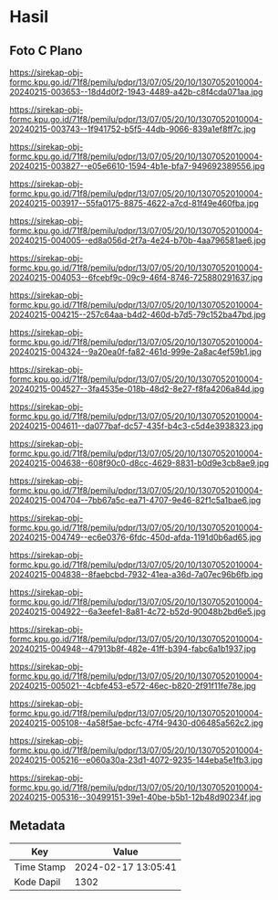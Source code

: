 # Hasil

## Foto C Plano

https://sirekap-obj-formc.kpu.go.id/71f8/pemilu/pdpr/13/07/05/20/10/1307052010004-20240215-003653--18d4d0f2-1943-4489-a42b-c8f4cda071aa.jpg

https://sirekap-obj-formc.kpu.go.id/71f8/pemilu/pdpr/13/07/05/20/10/1307052010004-20240215-003743--1f941752-b5f5-44db-9066-839a1ef8ff7c.jpg

https://sirekap-obj-formc.kpu.go.id/71f8/pemilu/pdpr/13/07/05/20/10/1307052010004-20240215-003827--e05e6610-1594-4b1e-bfa7-949692389556.jpg

https://sirekap-obj-formc.kpu.go.id/71f8/pemilu/pdpr/13/07/05/20/10/1307052010004-20240215-003917--55fa0175-8875-4622-a7cd-81f49e460fba.jpg

https://sirekap-obj-formc.kpu.go.id/71f8/pemilu/pdpr/13/07/05/20/10/1307052010004-20240215-004005--ed8a056d-2f7a-4e24-b70b-4aa796581ae6.jpg

https://sirekap-obj-formc.kpu.go.id/71f8/pemilu/pdpr/13/07/05/20/10/1307052010004-20240215-004053--6fcebf9c-09c9-46f4-8746-725880291637.jpg

https://sirekap-obj-formc.kpu.go.id/71f8/pemilu/pdpr/13/07/05/20/10/1307052010004-20240215-004215--257c64aa-b4d2-460d-b7d5-79c152ba47bd.jpg

https://sirekap-obj-formc.kpu.go.id/71f8/pemilu/pdpr/13/07/05/20/10/1307052010004-20240215-004324--9a20ea0f-fa82-461d-999e-2a8ac4ef59b1.jpg

https://sirekap-obj-formc.kpu.go.id/71f8/pemilu/pdpr/13/07/05/20/10/1307052010004-20240215-004527--3fa4535e-018b-48d2-8e27-f8fa4206a84d.jpg

https://sirekap-obj-formc.kpu.go.id/71f8/pemilu/pdpr/13/07/05/20/10/1307052010004-20240215-004611--da077baf-dc57-435f-b4c3-c5d4e3938323.jpg

https://sirekap-obj-formc.kpu.go.id/71f8/pemilu/pdpr/13/07/05/20/10/1307052010004-20240215-004638--608f90c0-d8cc-4629-8831-b0d9e3cb8ae9.jpg

https://sirekap-obj-formc.kpu.go.id/71f8/pemilu/pdpr/13/07/05/20/10/1307052010004-20240215-004704--7bb67a5c-ea71-4707-9e46-82f1c5a1bae6.jpg

https://sirekap-obj-formc.kpu.go.id/71f8/pemilu/pdpr/13/07/05/20/10/1307052010004-20240215-004749--ec6e0376-6fdc-450d-afda-1191d0b6ad65.jpg

https://sirekap-obj-formc.kpu.go.id/71f8/pemilu/pdpr/13/07/05/20/10/1307052010004-20240215-004838--8faebcbd-7932-41ea-a36d-7a07ec96b6fb.jpg

https://sirekap-obj-formc.kpu.go.id/71f8/pemilu/pdpr/13/07/05/20/10/1307052010004-20240215-004922--6a3eefe1-8a81-4c72-b52d-90048b2bd6e5.jpg

https://sirekap-obj-formc.kpu.go.id/71f8/pemilu/pdpr/13/07/05/20/10/1307052010004-20240215-004948--47913b8f-482e-41ff-b394-fabc6a1b1937.jpg

https://sirekap-obj-formc.kpu.go.id/71f8/pemilu/pdpr/13/07/05/20/10/1307052010004-20240215-005021--4cbfe453-e572-46ec-b820-2f91f11fe78e.jpg

https://sirekap-obj-formc.kpu.go.id/71f8/pemilu/pdpr/13/07/05/20/10/1307052010004-20240215-005108--4a58f5ae-bcfc-47f4-9430-d06485a562c2.jpg

https://sirekap-obj-formc.kpu.go.id/71f8/pemilu/pdpr/13/07/05/20/10/1307052010004-20240215-005216--e060a30a-23d1-4072-9235-144eba5e1fb3.jpg

https://sirekap-obj-formc.kpu.go.id/71f8/pemilu/pdpr/13/07/05/20/10/1307052010004-20240215-005316--30499151-39e1-40be-b5b1-12b48d90234f.jpg


## Metadata

| Key        | Value               |
| ---------- | ------------------- |
| Time Stamp | 2024-02-17 13:05:41 |
| Kode Dapil | 1302                |




